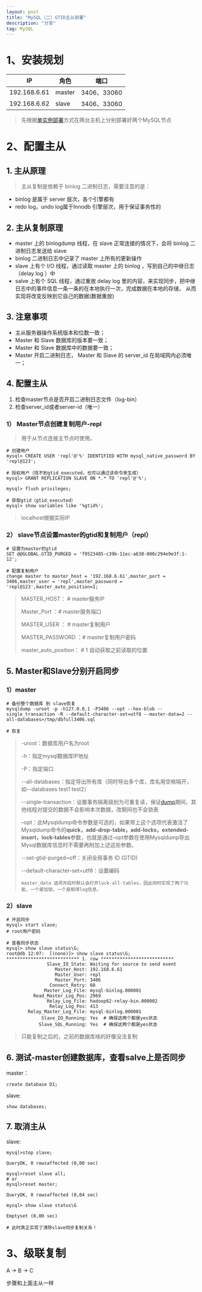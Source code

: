 ```yaml
---
layout: post
title: "MySQL（二）GTID主从部署"
description: "分享"
tag: MySQL
---
```


# 1、安装规划

| IP           | 角色   | 端口        |
| ------------ | ------ | ----------- |
| 192.168.6.61 | master | 3406、33060 |
| 192.168.6.62 | slave  | 3406、33060 |

> 先根据[单实例部署](https://geray-zsg.github.io/2022/02/MySQL%E9%83%A8%E7%BD%B2-%E4%B8%80/)方式在两台主机上分别部署好两个MySQL节点

# 2、配置主从

## 1. 主从原理

> 主从复制是依赖于 binlog 二进制日志，需要注意的是：

- binlog 是属于 server 层次，各个引擎都有
- redo log，undo log属于Innodb 引擎层次，用于保证事务性的

## 2. 主从复制原理

- master 上的 binlogdump 线程，在 slave 正常连接的情况下，会将 binlog 二进制日志发送给 slave
- binlog 二进制日志中记录了 master 上所有的更新操作
- slave 上有个 I/O 线程，通过读取 master 上的 binlog ，写到自己的中继日志（delay log ）中
- salve 上有个 SQL 线程，通过重放 delay log 里的内容，来实现同步，把中继日志中的事件信息一条一条的在本地执行一次，完成数据在本地的存储， 从而实现将改变反映到它自己的数据(数据重放)

## 3. 注意事项

- 主从服务器操作系统版本和位数一致；
- Master 和 Slave 数据库的版本要一致；
- Master 和 Slave 数据库中的数据要一致；
- Master 开启二进制日志， Master 和 Slave 的 server_id 在局域网内必须唯一；

## 4. 配置主从

1. 检查master节点是否开启二进制日志文件（log-bin）
2. 检查server_id或者server-id（唯一）

### 1） Master节点创建复制用户-repl

> 用于从节点连接主节点时使用。

```
# 创建用户
mysql> CREATE USER 'repl'@'%' IDENTIFIED WITH mysql_native_password BY 'repl@123';

# 授权用户（找不到gtid_executed，也可以通过该命令来生成）
mysql> GRANT REPLICATION SLAVE ON *.* TO 'repl'@'%';

mysql> flush privileges;

# 获取gtid（gtid_executed）
mysql> show variables like '%gtid%';
```

> localhost根据实际IP

### 2） slave节点设置master的gtid和复制用户（repl）

```
# 设置为master的gtid
SET @@GLOBAL.GTID_PURGED = 'f9523485-c39b-11ec-a630-000c294e9e3f:1-12';

# 配置复制用户
change master to master_host = '192.168.6.61',master_port = 3406,master_user = 'repl',master_password = 'repl@123',master_auto_position=1;
```

> MASTER_HOST： # master服务IP
>
> Master_Port ：# master服务端口
>
> MASTER_USER ： # master复制用户
>
> MASTER_PASSWORD  ：# master复制用户密码
>
> master_auto_position： # 1 自动获取之前读取的位置



## 5. Master和Slave分别开启同步

### 1）master

```
# 备份整个数据库 到 slave恢复
mysqldump -uroot -p -h127.0.0.1 -P3406 --opt --hex-blob --single_transaction -R --default-character-set=utf8 --master-data=2 --all-databases>/tmp/dbfull3406.sql

# 恢复
```

> -uroot：数据库用户名为root
>
> -h：指定mysql数据库IP地址
>
> -P：指定端口
>
> --all-databases：指定导出所有库（同时导出多个库，库名用空格隔开，如--databases test1 test2）
>
> --single-transaction：设置事务隔离级别为可重复读，保证[dump](https://so.csdn.net/so/search?q=dump&spm=1001.2101.3001.7020)期间，其他线程对提交的数据不会影响本次数据，改期间也不会锁表
>
> –opt：此Mysqldump命令参数是可选的，如果带上这个选项代表激活了Mysqldump命令的**quick，add-drop-table，add-locks，extended-insert，lock-tables**参数，也就是通过–opt参数在使用Mysqldump导出Mysql数据库信息时不需要再附加上述这些参数。
>
> --set-gtid-purged=off：关闭全局事务 ID (GTID)
>
> --default-character-set=utf8：设置编码
>
> ```
> master_data 选项开启时默认会打开lock-all-tables，因此同时实现了两个功能，一个是加锁，一个是取得log信息。
> ```

### 2）slave

```
# 开启同步
mysql> start slave;
# root用户密码

# 查看同步状态
mysql> show slave status\G;
root@db 12:07:  [(none)]> show slave status\G;
*************************** 1. row ***************************
               Slave_IO_State: Waiting for source to send event
                  Master_Host: 192.168.6.61
                  Master_User: repl
                  Master_Port: 3406
                Connect_Retry: 60
              Master_Log_File: mysql-binlog.000001
          Read_Master_Log_Pos: 2969
               Relay_Log_File: hadoop62-relay-bin.000002
                Relay_Log_Pos: 413
        Relay_Master_Log_File: mysql-binlog.000001
             Slave_IO_Running: Yes	# 确保这两个都是yes状态
            Slave_SQL_Running: Yes	# 确保这两个都是yes状态
```

> 只能复制之后的，之前的数据库啥的好像没法复制

## 6. 测试-master创建数据库，查看salve上是否同步

master：

```
create database D1;
```

slave:

```
show databases;
```

## 7. 取消主从

slave:

```
mysql>stop slave;

QueryOK, 0 rowsaffected (0,00 sec)

mysql>reset slave all;
# or
mysql>reset master;

QueryOK, 0 rowsaffected (0,04 sec)

mysql> show slave status\G

Emptyset (0,00 sec)

# 此时真正实现了清除slave同步复制关系！
```



# 3、级联复制

A -> B -> C

步骤和上面主从一样
